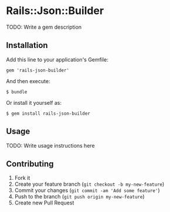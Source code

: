 # Rails::Json::Builder

TODO: Write a gem description

## Installation

Add this line to your application's Gemfile:

    gem 'rails-json-builder'

And then execute:

    $ bundle

Or install it yourself as:

    $ gem install rails-json-builder

## Usage

TODO: Write usage instructions here

## Contributing

1. Fork it
2. Create your feature branch (`git checkout -b my-new-feature`)
3. Commit your changes (`git commit -am 'Add some feature'`)
4. Push to the branch (`git push origin my-new-feature`)
5. Create new Pull Request
